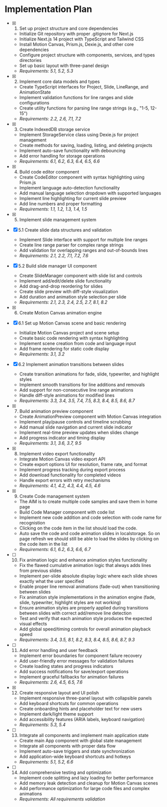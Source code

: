 # Implementation Plan

- [x] 1. Set up project structure and core dependencies

  - Initialize Git repository with proper .gitignore for Next.js
  - Initialize Next.js 14 project with TypeScript and Tailwind CSS
  - Install Motion Canvas, Prism.js, Dexie.js, and other core dependencies
  - Configure project structure with components, services, and types directories
  - Set up basic layout with three-panel design
  - _Requirements: 5.1, 5.2, 5.3_

- [x] 2. Implement core data models and types

  - Create TypeScript interfaces for Project, Slide, LineRange, and AnimationState
  - Implement validation functions for line ranges and slide configurations
  - Create utility functions for parsing line range strings (e.g., "1-5, 12-15")
  - _Requirements: 2.2, 2.6, 7.1, 7.2_

- [x] 3. Create IndexedDB storage service

  - Implement StorageService class using Dexie.js for project management
  - Create methods for saving, loading, listing, and deleting projects
  - Implement auto-save functionality with debouncing
  - Add error handling for storage operations
  - _Requirements: 6.1, 6.2, 6.3, 6.4, 6.5, 6.6_

- [x] 4. Build code editor component

  - Create CodeEditor component with syntax highlighting using Prism.js
  - Implement language auto-detection functionality
  - Add manual language selection dropdown with supported languages
  - Implement line highlighting for current slide preview
  - Add line numbers and proper formatting
  - _Requirements: 1.1, 1.2, 1.3, 1.4, 1.5_

- [x] 5. Implement slide management system
- [x] 5.1 Create slide data structures and validation

  - Implement Slide interface with support for multiple line ranges
  - Create line range parser for complex range strings
  - Add validation for overlapping ranges and out-of-bounds lines
  - _Requirements: 2.1, 2.2, 7.1, 7.2, 7.6_

- [x] 5.2 Build slide manager UI component

  - Create SlideManager component with slide list and controls
  - Implement add/edit/delete slide functionality
  - Add drag-and-drop reordering for slides
  - Create slide preview with diff-style visualization
  - Add duration and animation style selection per slide
  - _Requirements: 2.1, 2.3, 2.4, 2.5, 2.7, 8.1, 8.2_

- [x] 6. Create Motion Canvas animation engine
- [x] 6.1 Set up Motion Canvas scene and basic rendering

  - Initialize Motion Canvas project and scene setup
  - Create basic code rendering with syntax highlighting
  - Implement scene creation from code and language input
  - Add frame rendering for static code display
  - _Requirements: 3.1, 3.2_

- [x] 6.2 Implement animation transitions between slides

  - Create transition animations for fade, slide, typewriter, and highlight styles
  - Implement smooth transitions for line additions and removals
  - Add support for non-consecutive line range animations
  - Handle diff-style animations for modified lines
  - _Requirements: 3.3, 3.4, 3.5, 7.4, 7.5, 8.3, 8.4, 8.5, 8.6, 8.7_

- [x] 7. Build animation preview component

  - Create AnimationPreview component with Motion Canvas integration
  - Implement play/pause controls and timeline scrubbing
  - Add manual slide navigation and current slide indicator
  - Implement real-time preview updates when slides change
  - Add progress indicator and timing display
  - _Requirements: 3.1, 3.6, 3.7, 9.5_

- [x] 8. Implement video export functionality

  - Integrate Motion Canvas video export API
  - Create export options UI for resolution, frame rate, and format
  - Implement progress tracking during export process
  - Add download functionality for completed videos
  - Handle export errors with retry mechanisms
  - _Requirements: 4.1, 4.2, 4.3, 4.4, 4.5, 4.6_

- [x] 9. Create Code management system

  - The AIM is to create multiple code samples and save them in home page
  - Build Code Manager component with code list
  - Implement new code addition and code selection with code name for recognistion
  - Clicking on the code item in the list should load the code.
  - Auto save the code and code animation slides in localstorage. So on page refresh we should still be able to load the slides by clicking on the code item in the list
  - _Requirements: 6.1, 6.2, 6.3, 6.6, 6.7_

- [ ] 10. Fix animation logic and enhance animation styles functionality

  - Fix the flawed cumulative animation logic that always adds lines from previous slides
  - Implement per-slide absolute display logic where each slide shows exactly what the user specified
  - Enable proper line removal animations (fade-out) when transitioning between slides
  - Fix animation style implementations in the animation engine (fade, slide, typewriter, highlight styles are not working)
  - Ensure animation styles are properly applied during transitions between slides with correct add/remove line detection
  - Test and verify that each animation style produces the expected visual effects
  - Add global speed/timing controls for overall animation playback speed
  - _Requirements: 3.4, 3.5, 8.1, 8.2, 8.3, 8.4, 8.5, 8.6, 8.7, 9.3_

- [ ] 11. Add error handling and user feedback

  - Implement error boundaries for component failure recovery
  - Add user-friendly error messages for validation failures
  - Create loading states and progress indicators
  - Add success notifications for save/export operations
  - Implement graceful fallbacks for animation failures
  - _Requirements: 2.6, 4.5, 6.5, 7.6_

- [x] 12. Create responsive layout and UI polish

  - Implement responsive three-panel layout with collapsible panels
  - Add keyboard shortcuts for common operations
  - Create onboarding hints and placeholder text for new users
  - Implement dark/light theme support
  - Add accessibility features (ARIA labels, keyboard navigation)
  - _Requirements: 5.3, 5.4_

- [ ] 13. Integrate all components and implement main application state

  - Create main App component with global state management
  - Integrate all components with proper data flow
  - Implement auto-save triggers and state synchronization
  - Add application-wide keyboard shortcuts and hotkeys
  - _Requirements: 5.1, 5.2, 6.6_

- [ ] 14. Add comprehensive testing and optimization
  - Implement code splitting and lazy loading for better performance
  - Add memory leak detection and cleanup for Motion Canvas scenes
  - Add performance optimization for large code files and complex animations
  - _Requirements: All requirements validation_
